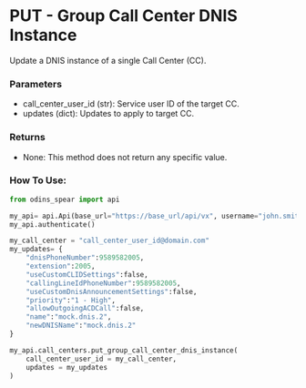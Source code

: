 # PUT - Group Call Center DNIS Instance

Update a DNIS instance of a single Call Center (CC).

### Parameters&#x20;

* call\_center\_user\_id (str): Service user ID of the target CC.&#x20;
* updates (dict): Updates to apply to target CC.

### Returns

* None: This method does not return any specific value.

### How To Use:

```python
from odins_spear import api

my_api= api.Api(base_url="https://base_url/api/vx", username="john.smith", password="ODIN_INSTANCE_1")
my_api.authenticate()

my_call_center = "call_center_user_id@domain.com"
my_updates= {
	"dnisPhoneNumber":9589582005,
	"extension":2005,
	"useCustomCLIDSettings":false,
	"callingLineIdPhoneNumber":9589582005,
	"useCustomDnisAnnouncementSettings":false,
	"priority":"1 - High",
	"allowOutgoingACDCall":false,
	"name":"mock.dnis.2",
	"newDNISName":"mock.dnis.2"
}

my_api.call_centers.put_group_call_center_dnis_instance(
    call_center_user_id = my_call_center,
    updates = my_updates
)
```

